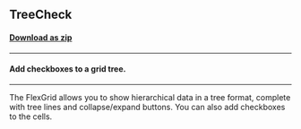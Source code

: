 ## TreeCheck
#### [Download as zip](https://grapecity.github.io/DownGit/#/home?url=https://github.com/GrapeCity/ComponentOne-WinForms-Samples/tree/master/NetFramework\FlexGrid\VB\TreeCheck)
____
#### Add checkboxes to a grid tree.
____
The FlexGrid allows you to show hierarchical data in a tree format, complete with tree lines and collapse/expand buttons. You can also add checkboxes to the cells. 